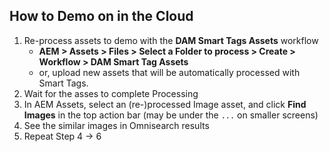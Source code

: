 ## How to Demo on in the Cloud

1. Re-process assets to demo with the __DAM Smart Tags Assets__ workflow
   * __AEM > Assets > Files > Select a Folder to process > Create > Workflow > DAM Smart Tag Assets__
   * or, upload new assets that will be automatically processed with Smart Tags.
2. Wait for the asses to complete Processing
3. In AEM Assets, select an (re-)processed Image asset, and click __Find Images__ in the top action bar (may be under the `...` on smaller screens)
4. See the similar images in Omnisearch results
5. Repeat Step 4 -> 6